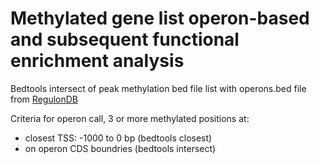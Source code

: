# Methylated gene list operon-based and subsequent functional enrichment analysis

Bedtools intersect of peak methylation bed file list with operons.bed file from [RegulonDB](https://regulondb.ccg.unam.mx/menu/download/full_version/files/11.1/regulonDB11.1_Data_Dist.tar.gz)

Criteria for operon call, 3 or more methylated positions at:
- closest TSS: -1000 to 0 bp (bedtools closest)
- on operon CDS boundries (bedtools intersect)
